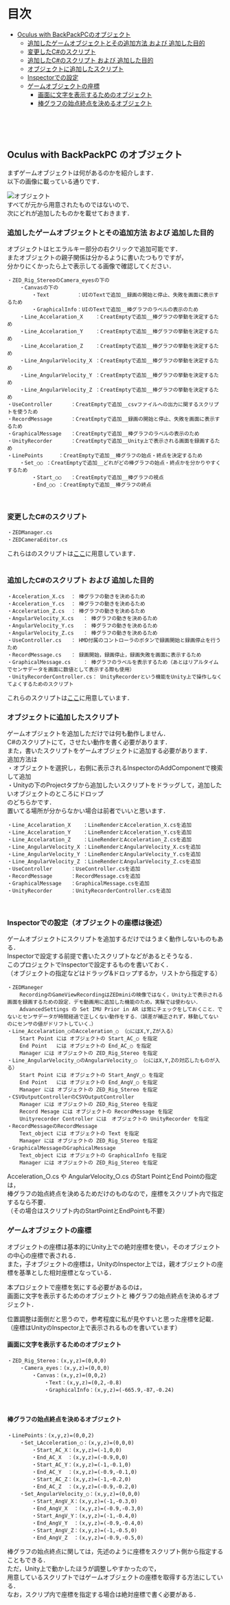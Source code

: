 # 目次
- [Oculus with BackPackPCのオブジェクト](#Oculus-with-BackPackPC-のオブジェクト)    
	- [追加したゲームオブジェクトとその追加方法 および 追加した目的](#追加したゲームオブジェクトとその追加方法-および-追加した目的)  
	- [変更したC#のスクリプト](#変更したCのスクリプト)  
	- [追加したC#のスクリプト および 追加した目的](#追加したCのスクリプト-および-追加した目的)  
	- [オブジェクトに追加したスクリプト](#オブジェクトに追加したスクリプト)  
	- [Inspectorでの設定](#Inspectorでの設定（オブジェクトの座標は後述）)  
	- [ゲームオブジェクトの座標](#ゲームオブジェクトの座標)  
		- [画面に文字を表示するためのオブジェクト](#画面に文字を表示するためのオブジェクト)   
		- [棒グラフの始点終点を決めるオブジェクト](#棒グラフの始点終点を決めるオブジェクト)  
<br />
<br />
<br />

 ## Oculus with BackPackPC のオブジェクト

まずゲームオブジェクトは何があるのかを紹介します．  
以下の画像に載っている通りです．  

![オブジェクト](オブジェクト.PNG)  
すべてが元から用意されたものではないので、  
次にどれが追加したものかを載せておきます．
<br />

### 追加したゲームオブジェクトとその追加方法 および 追加した目的   
オブジェクトはヒエラルキー部分の右クリックで追加可能です．  
またオブジェクトの親子関係は分かるように書いたつもりですが，  
分かりにくかったら上で表示してる画像で確認してください．  

	・ZED_Rig_StereoのCamera_eyesの下の  
		・Canvasの下の
			・Text         ：UIのTextで追加__録画の開始と停止、失敗を画面に表示するため
			・GraphicalInfo：UIのTextで追加__棒グラフのラベルの表示のため  
		・Line_Accelaration_X	：CreatEmptyで追加__棒グラフの挙動を決定するため
		・Line_Accelaration_Y	：CreatEmptyで追加__棒グラフの挙動を決定するため
		・Line_Accelaration_Z	：CreatEmptyで追加__棒グラフの挙動を決定するため
		・Line_AngularVelocity_X ：CreatEmptyで追加__棒グラフの挙動を決定するため
		・Line_AngularVelocity_Y ：CreatEmptyで追加__棒グラフの挙動を決定するため
		・Line_AngularVelocity_Z ：CreatEmptyで追加__棒グラフの挙動を決定するため
	・UseController		：CreatEmptyで追加__csvファイルへの出力に関するスクリプトを使うため  
	・RecordMessage		：CreatEmptyで追加__録画の開始と停止、失敗を画面に表示するため  
	・GraphicalMessage	：CreatEmptyで追加__棒グラフのラベルの表示のため   
	・UnityRecorder		：CreatEmptyで追加__Unity上で表示される画面を録画するため  
	・LinePoints		：CreatEmptyで追加__棒グラフの始点・終点を決定するため
		・Set_○○	：CreatEmptyで追加__どれがどの棒グラフの始点・終点かを分かりやすくするため
			・Start_○○	：CreatEmptyで追加__棒グラフの視点
			・End_○○	：CreatEmptyで追加__棒グラフの終点
<br />

### 変更したC#のスクリプト
	・ZEDManager.cs
	・ZEDCameraEditor.cs
これらはのスクリプトは[ここ](https://github.com/Tiefsea/Test_TF/tree/main/%E6%9C%80%E6%96%B0%E7%89%88/Oculus%20with%20BackPackPC/%E4%BF%AE%E6%AD%A3%E3%81%97%E3%81%9F%E3%82%B9%E3%82%AF%E3%83%AA%E3%83%97%E3%83%88)に用意しています．  
<br />


### 追加したC#のスクリプト および 追加した目的  
	・Acceleration_X.cs	： 棒グラフの動きを決めるため
	・Acceleration_Y.cs	： 棒グラフの動きを決めるため
	・Acceleration_Z.cs	： 棒グラフの動きを決めるため
	・AngularVelocity_X.cs	： 棒グラフの動きを決めるため
	・AngularVelocity_Y.cs	： 棒グラフの動きを決めるため
	・AngularVelocity_Z.cs	： 棒グラフの動きを決めるため
	・UseController.cs	： HMD付属のコントローラのボタンで録画開始と録画停止を行うため
	・RecordMessage.cs	： 録画開始，録画停止，録画失敗を画面に表示するため
	・GraphicalMessage.cs	： 棒グラフのラベルを表示するため（あとはリアルタイムでセンサデータを画面に数値として表示する際も使用）
	・UnityRecorderController.cs： UnityRecorderという機能をUnity上で操作しなくてよくするためのスクリプト

これらのスクリプトは[ここ](https://github.com/Tiefsea/Test_TF/tree/main/%E6%9C%80%E6%96%B0%E7%89%88/Oculus%20with%20BackPackPC/%E8%BF%BD%E5%8A%A0%E3%81%97%E3%81%9F%E3%82%B9%E3%82%AF%E3%83%AA%E3%83%97%E3%83%88)に用意しています．
<br />

### オブジェクトに追加したスクリプト
ゲームオブジェクトを追加しただけでは何も動作しません．  
C#のスクリプトにて，させたい動作を書く必要があります．  
また，書いたスクリプトをゲームオブジェクトに追加する必要があります．  
追加方法は  
・オブジェクトを選択し，右側に表示されるInspectorのAddComponentで検索して追加  
・Unityの下のProjectタブから追加したいスクリプトをドラッグして，追加したいオブジェクトのところにドロップ  
のどちらかです．  
置いてる場所が分からなかい場合は前者でいいと思います． 
	
	・Line_Accelaration_X	：LineRenderとAcceleration_X.csを追加
	・Line_Accelaration_Y	：LineRenderとAcceleration_Y.csを追加
	・Line_Accelaration_Z	：LineRenderとAcceleration_Z.csを追加
	・Line_AngularVelocity_X ：LineRenderとAngularVelocity_X.csを追加
	・Line_AngularVelocity_Y ：LineRenderとAngularVelocity_Y.csを追加
	・Line_AngularVelocity_Z ：LineRenderとAngularVelocity_Z.csを追加
	・UseController		：UseController.csを追加
	・RecordMessage		：RecordMessage.csを追加
	・GraphicalMessage	：GraphicalMessage.csを追加
	・UnityRecorder		：UnityRecorderController.csを追加
<br />

### Inspectorでの設定（オブジェクトの座標は後述）
ゲームオブジェクトにスクリプトを追加するだけではうまく動作しないものもある．  
Inspectorで設定する前提で書いたスクリプトなどがあるとそうなる．  
このプロジェクトでInspectorで設定するものを書いておく．  
（オブジェクトの指定などはドラッグ&ドロップするか，リストから指定する）

	・ZEDManeger
		RecordingのGameViewRecordingはZEDminiの映像ではなく，Unity上で表示される画面を録画するための設定．デモ動画用に追加した機能のため，実験では使わない．  
		AdvancedSettings の Set IMU Prior in AR は常にチェックをしておくこと．でないとセンサデータが時間経過で正しくない動作をする．（誤差が補正されず，移動してないのにセンサの値がドリフトしていく．）
	・Line_Accelaration_○のAcceleration_○ （○にはX,Y,Zが入る）  
		Start Point には オブジェクトの Start_AC_○ を指定  
		End Point   には オブジェクトの End_AC_○ を指定 
		Manager には オブジェクトの ZED_Rig_Stereo を指定 
	・Line_AngularVelocity_○のAngularVelocity_○ （○にはX,Y,Zの対応したものが入る）  
		Start Point には オブジェクトの Start_AngV_○ を指定 
		End Point   には オブジェクトの End_AngV_○ を指定 
		Manager には オブジェクトの ZED_Rig_Stereo を指定 
	・CSVOutputControllerのCSVOutputController
		Manager には オブジェクトの ZED_Rig_Stereo を指定 
		Record Mesage には オブジェクトの RecordMessage を指定
		Unityrecorder Controller には　オブジェクトの UnityRecorder を指定
	・RecordMessageのRecordMessage
		Text_object には オブジェクトの Text を指定
		Manager には オブジェクトの ZED_Rig_Stereo を指定 
	・GraphicalMessageのGraphicalMessage
		Text_object には オブジェクトの GraphicalInfo を指定
		Manager には オブジェクトの ZED_Rig_Stereo を指定 	
		
Acceleration_○.cs や AngularVelocity_○.cs のStart PointとEnd Pointの指定は，  
棒グラフの始点終点を決めるためだけのものなので，座標をスクリプト内で指定するなら不要．  
（その場合はスクリプト内のStartPointとEndPointも不要）
<br />

### ゲームオブジェクトの座標
オブジェクトの座標は基本的にUnity上での絶対座標を使い，そのオブジェクトの中心の座標で表される．  
また，子オブジェクトの座標は，UnityのInspector上では，親オブジェクトの座標を基準とした相対座標となっている． 
  
本プロジェクトで座標を気にする必要があるのは，  
画面に文字を表示するためのオブジェクトと
棒グラフの始点終点を決めるオブジェクト．  

位置調整は面倒だと思うので，参考程度に私が見やすいと思った座標を記載．
（座標はUnityのInspector上で表示されるものを書いています）
<br />

#### 画面に文字を表示するためのオブジェクト
	・ZED_Rig_Stereo：(x,y,z)=(0,0,0)
		・Camera_eyes：(x,y,z)=(0,0,0)
			・Canvas：(x,y,z)=(0,0,2)
				・Text：(x,y,z)=(0,2,-0.8)
				・GraphicalInfo：(x,y,z)=(-665.9,-87,-0.24)
<br />

#### 棒グラフの始点終点を決めるオブジェクト
	・LinePoints：(x,y,z)=(0,0,2)
		・Set_LAcceleration_○：(x,y,z)=(0,0,0)
			・Start_AC_X：(x,y,z)=(-1,0,0)
			・End_AC_X  ：(x,y,z)=(-0.9,0,0)
			・Start_AC_Y：(x,y,z)=(-1,-0.1,0)
			・End_AC_Y  ：(x,y,z)=(-0.9,-0.1,0)
			・Start_AC_Z：(x,y,z)=(-1,-0.2,0)
			・End_AC_Z  ：(x,y,z)=(-0.9,-0.2,0)
		・Set_AngularVelocity_○：(x,y,z)=(0,0,0)
			・Start_AngV_X：(x,y,z)=(-1,-0.3,0)
			・End_AngV_X  ：(x,y,z)=(-0.9,-0.3,0)
			・Start_AngV_Y：(x,y,z)=(-1,-0.4,0)
			・End_AngV_Y  ：(x,y,z)=(-0.9,-0.4,0)
			・Start_AngV_Z：(x,y,z)=(-1,-0.5,0)
			・End_AngV_Z  ：(x,y,z)=(-0.9,-0.5,0)
		

棒グラフの始点終点に関しては，先述のように座標をスクリプト側から指定することもできる．  
ただ，Unity上で動かしたほうが調整しやすかったので，  
用意しているスクリプトではゲームオブジェクトの座標を取得する方法にしている．  
なお，スクリプ内で座標を指定する場合は絶対座標で書く必要がある．  
<br />
<br />
<br />
